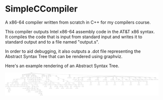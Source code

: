 # SimpleCCompiler
A x86-64 compiler written from scratch in C++ for my compilers course.

This compiler outputs Intel x86-64 assembly code in the AT&T x86 syntax. It compiles the code that is input from standard input
and writes it to standard output and to a file named "output.s".

In order to aid debugging, it also outputs a .dot file representing the Abstract Syntax Tree that can be rendered using graphviz.

Here's an example rendering of an Abstract Syntax Tree.

![alt text](https://raw.githubusercontent.com/mffigueroa/SimpleCCompiler/phase5/imgs/ast.png "AST Rendering")
